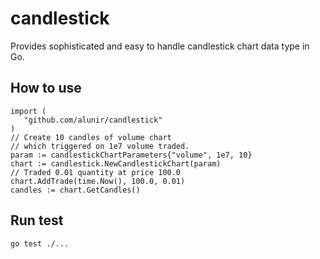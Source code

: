 # candlestick
Provides sophisticated and easy to handle candlestick chart data type in Go.

## How to use
 ```golang
 import (
    "github.com/alunir/candlestick"
 )
 // Create 10 candles of volume chart
 // which triggered on 1e7 volume traded.
 param := candlestickChartParameters{"volume", 1e7, 10}
 chart := candlestick.NewCandlestickChart(param)
 // Traded 0.01 quantity at price 100.0
 chart.AddTrade(time.Now(), 100.0, 0.01)
 candles := chart.GetCandles()
 ```

## Run test
```
go test ./...
```
